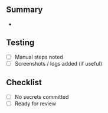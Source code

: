 ## Summary
-

## Testing
- [ ] Manual steps noted
- [ ] Screenshots / logs added (if useful)

## Checklist
- [ ] No secrets committed
- [ ] Ready for review
